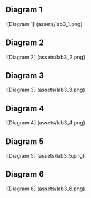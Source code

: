 ## Diagram 1
![Diagram 1]
(assets/lab3_1.png)



## Diagram 2
![Diagram 2]
(assets/lab3_2.png)


## Diagram 3
![Diagram 3]
(assets/lab3_3.png)


## Diagram 4
![Diagram 4]
(assets/lab3_4.png)



## Diagram 5
![Diagram 5]
(assets/lab3_5.png)



## Diagram 6
![Diagram 6]
(assets/lab3_6.png)

